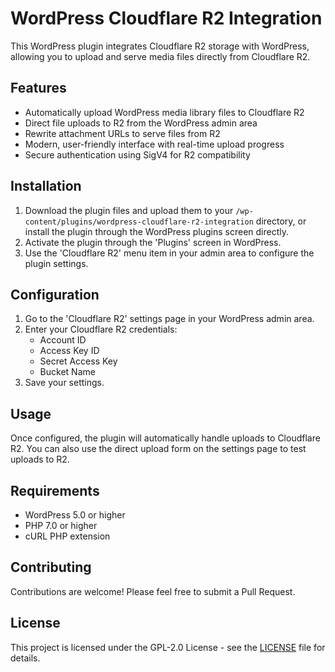 # WordPress Cloudflare R2 Integration

This WordPress plugin integrates Cloudflare R2 storage with WordPress, allowing you to upload and serve media files directly from Cloudflare R2.

## Features

- Automatically upload WordPress media library files to Cloudflare R2
- Direct file uploads to R2 from the WordPress admin area
- Rewrite attachment URLs to serve files from R2
- Modern, user-friendly interface with real-time upload progress
- Secure authentication using SigV4 for R2 compatibility

## Installation

1. Download the plugin files and upload them to your `/wp-content/plugins/wordpress-cloudflare-r2-integration` directory, or install the plugin through the WordPress plugins screen directly.
2. Activate the plugin through the 'Plugins' screen in WordPress.
3. Use the 'Cloudflare R2' menu item in your admin area to configure the plugin settings.

## Configuration

1. Go to the 'Cloudflare R2' settings page in your WordPress admin area.
2. Enter your Cloudflare R2 credentials:
   - Account ID
   - Access Key ID
   - Secret Access Key
   - Bucket Name
3. Save your settings.

## Usage

Once configured, the plugin will automatically handle uploads to Cloudflare R2. You can also use the direct upload form on the settings page to test uploads to R2.

## Requirements

- WordPress 5.0 or higher
- PHP 7.0 or higher
- cURL PHP extension

## Contributing

Contributions are welcome! Please feel free to submit a Pull Request.

## License

This project is licensed under the GPL-2.0 License - see the [LICENSE](LICENSE) file for details.
